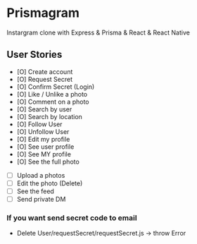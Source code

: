 # Prismagram
Instargram clone with Express &amp; Prisma &amp; React &amp; React Native

## User Stories
- [O] Create account 
- [O] Request Secret
- [O] Confirm Secret (Login)
- [O] Like / Unlike a photo
- [O] Comment on a photo
- [O] Search by user
- [O] Search by location
- [O] Follow User
- [O] Unfollow User
- [O] Edit my profile
- [O] See user profile
- [O] See MY profile
- [O] See the full photo
- [ ] Upload a photos
- [ ] Edit the photo (Delete)
- [ ] See the feed
- [ ] Send private DM

### If you want send secret code to email
* Delete User/requestSecret/requestSecret.js -> throw Error
